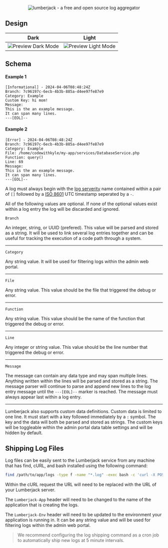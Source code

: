<p align="center">
  <img alt="lumberjack - a free and open source log aggregator" src="https://github.com/codewithkyle/lumberjack/assets/15202776/038998b3-183b-43db-98fb-bd6ec4e02f18">
</p>

## Design

| Dark | Light |
| - | - |
| ![Preview Dark Mode](https://github.com/codewithkyle/lumberjack/assets/15202776/5cac38c7-a36f-40e6-94af-360e20d35bc8) | ![Preview Light Mode](https://github.com/codewithkyle/lumberjack/assets/15202776/2ae9cbc5-8bc3-4aec-8ec8-796a2bf745f4) |

## Schema

#### Example 1

```
[Informational] - 2024-04-06T08:48:24Z
Branch: 7c96197c-6ecb-4b3b-885a-d4ee97fe87e9
Category: Example
Custom Key: hi mom!
Message:
This is the an example message.
It can span many lines.
---[EOL]--
```

#### Example 2

```
[Error] - 2024-04-06T08:48:24Z
Branch: 7c96197c-6ecb-4b3b-885a-d4ee97fe87e9
Category: Example
File: /home/codewithkyle/my-app/services/DatabaseService.php
Function: query()
Line: 69
Message:
This is the an example message.
It can span many lines.
---[EOL]--
```

A log must always begin with the [log serverity](https://datatracker.ietf.org/doc/html/rfc5424) name contained within a pair of `[]` followed by a [ISO 8601](https://en.wikipedia.org/wiki/ISO_8601) UTC timestamp seperated by a `-`.

All of the following values are optional. If none of the optional values exist within a log entry the log will be discarded and ignored.

`Branch`

An integer, string, or UUID (prefered). This value will be parsed and stored as a string. It will be used to link several log entries together and can be useful for tracking the execution of a code path through a system.

---

`Category`

Any string value. It will be used for filtering logs within the admin web portal.

---

`File`

Any string value. This value should be the file that triggered the debug or error.

---

`Function`

Any string value. This value should be the name of the function that triggered the debug or error.

---

`Line`

Any integer or string value. This value should be the line number that triggered the debug or error.

---

`Message`

The message can contain any data type and may span multiple lines. Anything written within the lines will be parsed and stored as a string. The message parser will continue to parse and append new lines to the log entry message until the `---[EOL]--` marker is reached. The message must always appear last within a log entry.

---

Lumberjack also supports custom data definitions. Custom data is limited to one line. It must start with a key followed immediately by a `:` symbol. The key and the data will both be parsed and stored as strings. The custom keys will be toggleable within the admin portal data table settings and will be hidden by default.

## Shipping Log Files

Log files can be easily sent to the Lumberjack service from any machine that has find, cURL, and bash installed using the following command:

```bash
find /path/to/app/logs -type f -name "*.log" -exec bash -c 'curl -X POST -H "Lumberjack-App: My App" -H "Lumberjack-Env: Dev" --data-binary @{} http://example.com && [[ $? -eq 0 ]] && rm -f "{}"' \;
```

Within the cURL request the URL will need to be replaced with the URL of your Lumberjack server.

The `Lumberjack-App` header will need to be changed to the name of the application that is creating the logs.

The `Lumberjack-Env` header will need to be updated to the environment your application is running in. It can be any string value and will be used for filtering logs within the admin web portal.

> We recommend configuring the log shipping command as a cron job to automatically ship new logs at 5 minute intervals.
